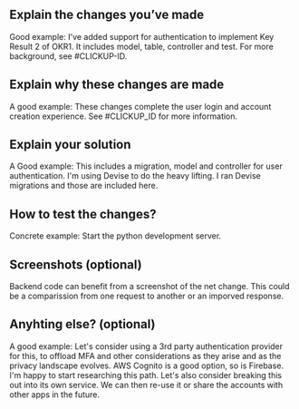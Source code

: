 ## Explain the changes you’ve made
Good example: I've added support for authentication to implement Key Result 2 of OKR1. It includes model, table, controller and test. For more background, see #CLICKUP-ID.

## Explain why these changes are made
A good example: These changes complete the user login and account creation experience. See #CLICKUP_ID for more information.

## Explain your solution
A Good example: This includes a migration, model and controller for user authentication. I'm using Devise to do the heavy lifting. I ran Devise migrations and those are included here.

## How to test the changes?
Concrete example: Start the python development server.

## Screenshots (optional)
Backend code can benefit from a screenshot of the net change. This could be a comparission from one request to another or an imporved response.

## Anyhting else? (optional)
A good example: Let's consider using a 3rd party authentication provider for this, to offload MFA and other considerations as they arise and as the privacy landscape evolves. AWS Cognito is a good option, so is Firebase. I'm happy to start researching this path. Let's also consider breaking this out into its own service. We can then re-use it or share the accounts with other apps in the future.
